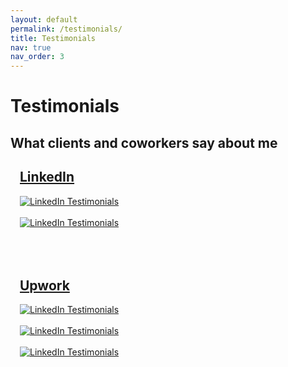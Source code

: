 ```yaml
---
layout: default
permalink: /testimonials/
title: Testimonials
nav: true
nav_order: 3
---
```


<div class="post">

  <div class="header-bar">
    <h1 class="text-center">Testimonials</h1>
    <h2 class="text-center">What clients and coworkers say about me</h2>
  </div>

  <div class="testimonial-section">
    <h2 class="text-center"><a href="https://www.linkedin.com/in/pablonm/" target="_blank">LinkedIn</a></h2>
    <div class="testimonial-images">
      <a href="https://www.linkedin.com/in/pablonm/" target="_blank">
        <img src="{{ '/assets/img/linkedin1.png' | relative_url }}" 
             alt="LinkedIn Testimonials"
             class="img-fluid rounded z-depth-1" 
             style="max-width: 100%; height: auto;" />
      </a>
      <br/>
      <br/>
      <a href="https://www.linkedin.com/in/pablonm/" target="_blank">
        <img src="{{ '/assets/img/linkedin2.png' | relative_url }}" 
             alt="LinkedIn Testimonials"
             class="img-fluid rounded z-depth-1"
             style="max-width: 100%; height: auto;" />
      </a>
    </div>
  </div>

  <br/>
  <br/>
  <br/>

  <div class="testimonial-section">
    <h2 class="text-center"><a href="https://www.upwork.com/freelancers/~01ee396571902d1d49" target="_blank">Upwork</a></h2>
    <div class="testimonial-images">
      <a href="https://www.upwork.com/freelancers/~01ee396571902d1d49" target="_blank">
        <img src="{{ '/assets/img/upwork1.png' | relative_url }}" 
             alt="LinkedIn Testimonials"
             class="img-fluid rounded z-depth-1" 
             style="max-width: 100%; height: auto;" />
      </a>
      <br/>
      <br/>
      <a href="https://www.upwork.com/freelancers/~01ee396571902d1d49" target="_blank">
        <img src="{{ '/assets/img/upwork2.png' | relative_url }}" 
             alt="LinkedIn Testimonials"
             class="img-fluid rounded z-depth-1"
             style="max-width: 100%; height: auto;" />
      </a>
      <br/>
      <br/>
      <a href="https://www.upwork.com/freelancers/~01ee396571902d1d49" target="_blank">
        <img src="{{ '/assets/img/upwork3.png' | relative_url }}" 
             alt="LinkedIn Testimonials"
             class="img-fluid rounded z-depth-1"
             style="max-width: 100%; height: auto;" />
      </a>
    </div>
  </div>

</div>

<style>
.testimonial-section {
  width: 100%;
  padding: 0 15px;
}

.testimonial-images {
  max-width: 800px;
  margin: 0 auto;
}

@media (max-width: 768px) {
  .testimonial-images {
    width: 100%;
  }
}
</style>
